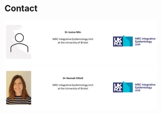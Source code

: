 # Contact

<a href="https://research-information.bris.ac.uk/en/persons/josine-l-min">
<img src="https://github.com/hannah-e/DEEP_site/blob/gh-pages/assets/Min_IEU.png?raw=true">
</a>
<a href="https://research-information.bris.ac.uk/en/persons/hannah-r-elliott">
<img src="https://github.com/hannah-e/DEEP_site/blob/gh-pages/assets/Elliott_IEU.png?raw=true">
</a>
